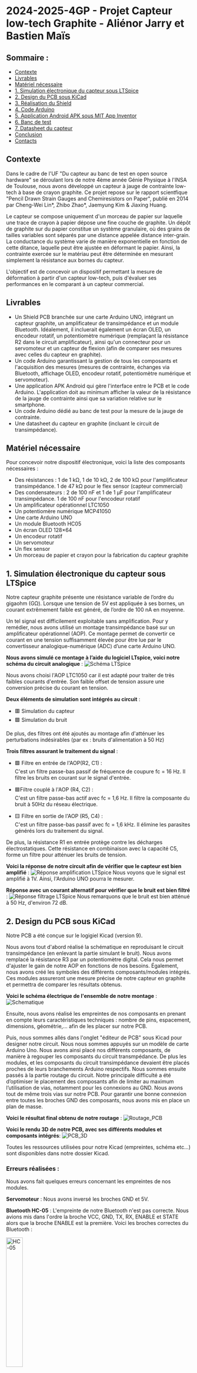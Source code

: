 # 2024-2025-4GP - Projet Capteur low-tech Graphite - Aliénor Jarry et Bastien Maïs

## Sommaire :
- [Contexte](#contexte)
- [Livrables](#livrables)
- [Matériel nécessaire](#matériel-nécessaire)
- [1. Simulation électronique du capteur sous LTSpice](#1-simulation-électronique-du-capteur-sous-ltspice)
- [2. Design du PCB sous KiCad](#2-design-du-pcb-sous-kicad)
- [3. Réalisation du Shield](#3-réalisation-du-shield)
- [4. Code Arduino](#4-code-arduino)
- [5. Application Android APK sous MIT App Inventor](#5-application-android-apk-sous-mit-app-inventor)
- [6. Banc de test](#6-banc-de-test)
- [7. Datasheet du capteur](#7-datasheet-du-capteur)
- [Conclusion](#conclusion)
- [Contacts](#contacts)

## Contexte
Dans le cadre de l'UF "Du capteur au banc de test en open source hardware" se déroulant lors de notre 4ème année Génie Physique à l'INSA de Toulouse, nous avons développé un capteur à jauge de contrainte low-tech à base de crayon graphite. Ce projet repose sur le rapport scientfique "Pencil Drawn Strain Gauges and Chemiresistors on Paper", publié en 2014 par Cheng-Wei Lin*, Zhibo Zhao*, Jaemyung Kim & Jiaxing Huang.

Le capteur se compose uniquement d'un morceau de papier sur laquelle une trace de crayon à papier dépose une fine couche de graphite. Un dépôt de graphite sur du papier constitue un système granulaire, où des grains de tailles variables sont séparés par une distance appelée distance inter-grain. La conductance du système varie de manière exponentielle en fonction de cette ditance, laquelle peut être ajustée en déformant le papier. Ainsi, la contrainte exercée sur le matériau peut être déterminée en mesurant simplement la résistance aux bornes du capteur.

L'objectif est de concevoir un dispositif permettant la mesure de déformation à partir d'un capteur low-tech, puis d'évaluer ses performances en le comparant à un capteur commercial.

## Livrables
- Un Shield PCB branchée sur une carte Arduino UNO, intégrant un capteur graphite, un amplificateur de transimpédance et un module Bluetooth. Idéalement, il incluerait également un écran OLED, un encodeur rotatif, un potentiomètre numérique (remplaçant la résistance R2 dans le circuit amplificateur), ainsi qu'un connecteur pour un servomoteur et un capteur de flexion (afin de comparer ses mesures avec celles du capteur en graphite).
- Un code Arduino garantissant la gestion de tous les composants et l'acquisition des mesures (mesures de contrainte, échanges via Bluetooth, affichage OLED, encodeur rotatif, potentiomètre numérique et servomoteur).
- Une application APK Android qui gère l'interface entre le PCB et le code Arduino. L'application doit au minimum afficher la valeur de la résistance de la jauge de contrainte ainsi que sa variation relative sur le smartphone.
- Un code Arduino dédié au banc de test pour la mesure de la jauge de contrainte.
- Une datasheet du capteur en graphite (incluant le circuit de transimpédance).

## Matériel nécessaire
Pour concevoir notre dispositif électronique, voici la liste des composants nécessaires :
- Des résistances : 1 de 1 kΩ, 1 de 10 kΩ, 2 de 100 kΩ pour l'amplificateur transimpédance. 1 de 47 kΩ pour le flex sensor (capteur commercial)
- Des condensateurs : 2 de 100 nF et 1 de 1 μF pour l'amplificateur transimpédance. 1 de 100 nF pour l'encodeur rotatif
- Un amplificateur opérationnel LTC1050
- Un potentiomère numérique MCP41050
- Une carte Arduino UNO
- Un module Bluetooth HC05
- Un écran OLED 128×64
- Un encodeur rotatif
- Un servomoteur
- Un flex sensor
- Un morceau de papier et crayon pour la fabrication du capteur graphite

## 1. Simulation électronique du capteur sous LTSpice

Notre capteur graphite présente une résistance variable de l’ordre du gigaohm (GΩ). Lorsque une tension de 5V est appliquée à ses bornes, un courant extrêmement faible est généré, de l’ordre de 100 nA en moyenne.

Un tel signal est difficilement exploitable sans amplification. Pour y remédier, nous avons utilisé un montage transimpédance basé sur un amplificateur opérationnel (AOP). Ce montage permet de convertir ce courant en une tension suffisamment élevée pour être lue par le convertisseur analogique-numérique (ADC) d’une carte Arduino UNO. 

**Nous avons simulé ce montage à l’aide du logiciel LTspice, voici notre schéma du circuit analogique** : 
![Schéma LTSpice](./Images/schema_lt_spice.png)

Nous avons choisi l'AOP LTC1050 car il est adapté pour traiter de très faibles courants d'entrée. Son faible offset de tension assure une conversion précise du courant en tension.

**Deux éléments de simulation sont intégrés au circuit** :

- 🟥 Simulation du capteur  
- 🟪 Simulation du bruit

De plus, des filtres ont été ajoutés au montage afin d'atténuer les perturbations indésirables (par ex : bruits d'alimentation à 50 Hz) 

**Trois filtres assurant le traitement du signal** :

- 🟩 Filtre en entrée de l'AOP(R2, C1) :  
 C'est un filtre passe-bas passif de fréquence de coupure fc = 16 Hz. Il filtre les bruits en courant sur le signal d'entrée.

- 🟦Filtre couplé à l'AOP (R4, C2) :  
  C'est un filtre passe-bas actif avec fc = 1,6 Hz. Il filtre la composante du bruit à 50Hz du réseau électrique.

- 🟨 Filtre en sortie de l'AOP (R5, C4) :  
  C'est un filtre passe-bas passif avec fc = 1,6 kHz. Il élimine les parasites générés lors du traitement du signal.

De plus, la résistance R1 en entrée protège contre les décharges électrostatiques. Cette résistance en combinaison avec la capacité C5, forme un filtre pour atténuer les bruits de tension. 

**Voici la réponse de notre circuit afin de vérifier que le capteur est bien amplifié** :
![Réponse amplification LTSpice](./Images/amplification_lt_spice.png)
Nous voyons que le signal est amplifié à 1V. Ainsi, l'Arduino UNO pourra le mesurer. 

**Réponse avec un courant alternatif pour vérifier que le bruit est bien filtré** :
![Réponse filtrage LTSpice](./Images/filtrage_lt_spice.png)
Nous remarquons que le bruit est bien atténué à 50 Hz, d'environ 72 dB.

## 2. Design du PCB sous KiCad

Notre PCB a été conçue sur le logigiel Kicad (version 9).

Nous avons tout d'abord réalisé la schématique en reproduisant le circuit transimpédance (en enlevant la partie simulant le bruit). Nous avons  remplacé la résistance R3 par un potentiomètre digital. Cela nous permet d'ajuster le gain de notre AOP en fonctions de nos besoins. Également, nous avons créé les symboles des différents composants/modules intégrés. Ces modules assureront une mesure précise de notre capteur en graphite et permettra de comparer les résultats obtenus.

**Voici le schéma électrique de l'ensemble de notre montage** :
![Schematique ](./Images/Schematique.png)

Ensuite, nous avons réalisé les empreintes de nos composants en prenant en compte leurs caractéristiques techniques : nombre de pins, espacement, dimensions, géométrie,...
afin de les placer sur notre PCB. 

Puis, nous sommes allés dans l'onglet "éditeur de PCB" sous Kicad pour designer notre circuit. Nous nous sommes appuyés sur un modèle de carte Arduino Uno. Nous avons ainsi placé nos différents composants, de manière à regouper les composants du circuit transmpédance. De plus les modules, et les composants du circuit transimpédance devaient être placés proches de leurs branchements Arduino respectifs. Nous sommes ensuite passés à la partie routage du circuit. Notre principale difficulté a été d’optimiser le placement des composants afin de limiter au maximum l’utilisation de vias, notamment pour les connexions au GND. Nous avons tout de même trois vias sur notre PCB. Pour garantir une bonne connexion entre toutes les broches GND des composants, nous avons mis en place un plan de masse.

**Voici le résultat final obtenu de notre routage** : 
![Routage_PCB ](./Images/Routage_PCB.png)

**Voici le rendu 3D de notre PCB, avec ses différents modules et composants intégrés**:
![PCB_3D ](./Images/PCB_3D.png)

Toutes les ressources utilisées pour notre Kicad (empreintes, schéma etc...) sont disponibles dans notre dossier Kicad.

### **Erreurs réalisées** : 

Nous avons fait quelques erreurs concernant les empreintes de nos modules.

**Servomoteur** :
Nous avons inversé les broches GND et 5V. 

**Bluetooth HC-05** : 
L'empreinte de notre Bluetooth n'est pas correcte. Nous avions mis dans l'ordre la broche VCC, GND, TX, RX, ENABLE et STATE alors que la broche ENABLE est la première. Voici les broches correctes du Bluetooth :

<img src="./Images/HC-05.png" alt="HC-05" width="30%"/>

Un conseil serait de se baser sur la datasheet de chaques composant afin de réaliser les empreintes! De plus, il faut faire attention concerant les broches TX et RX du Bluetooth. La broche RX de la carte Arduino doit être raccordée à la broche TX du Bluetooth, et la broche TX du Arduino à la broche RX du Bluetooth.
Nous avons résolu le problème des pins Bluetooth en utilisant des connecteur mâles, femelles permettant de brancher correctement le Bluetooth.


## 3. Réalisation du Shield 

Une fois notre PCB finalisé sous KiCad, nous l’avons envoyé à Cathy afin qu’elle puisse vérifier que le PCB était conforme et prête pour une impression correcte. Puis, nous avons généré le masque de gravure de notre PCB que Cathy s’est chargée d’imprimer. Ensuite, nous sommes allées avec Cathy au GEI afin de tirer notre PCB.

Nous n’avons pas pu manipuler directement, mais nous avons tout de même pu observer le processus de fabrication de la carte. Cathy a procédé ainsi :

1. Insolation UV de la plaque en époxy recouverte d'une fine couche de cuivre (destinée à recevoir le circuit imprimé) et d'une résine photosensible, à travers le masque, pour durcir la résine dans les zones exposées.
2. Développement : la plaque est plongée dans un révélateur pour éliminer la résine non exposée à la lumière UV, laissant ainsi un motif de résine durcie correspondant au circuit imprimé.
3. Gravure : La plaque est ensuite immergée dans un bain de perchlorure de fer, qui dissout le cuivre non protégé par la résine durcie, formant ainsi les pistes du circuit imprimé.
4. Nettoyage à l’acétone pour éliminer les résidus de résine restants après la gravure.

**Voici une photo du masque de gravure et une photo de notre PCB une fois imprimé** :
<p align="center">
  <img src="/Images/calque_PCB.png" alt="calque_PCB" width="35%"/>
  <img src="/Images/PCB_imprime.png" alt="PCB_imprime" width="35%"/>
</p>

**Nous tenions à grandement remercier Cathy pour son aide tout au long du projet, et en particulier pour l'impression de notre PCB.**

### Assemblage du circuit :

Nous avons ensuite procédé au perçage de la plaquette pour permettre l'insertion des différents composants, en veillant à respecter la taille des trous. Un forêt plus petit était nécessaire pour les résistances et les condensateurs. Une fois le perçage effectué, nous avons soudé les composants sur le PCB. Il faut bien faire attention à souder uniquement sur les pastilles, sauf pour les pastilles GND où un débordement est moins problématique, car elles sont toutes reliées au plan de masse. Un excès de soudure sur les pastilles pourrait en effet créer des courts-circuits. De plus, nous avons dû ajouter un fil reliant la broche 5V du flex sensor au 5V du module Bluetooth, car une portion de cuivre sur la piste les reliant a été retirée accidentellement en tentant d’enlever un surplus de soudure.

**Voici une photo de l'assemblage de notre circuit (sans les modules) ainsi qu'une photo de nos soudures** :
<p align="center">
  <img src="/Images/assemblage_circuit_front.png" alt="assemblage_PCB" width="45%"/>
  <img src="/Images/assemblage_circuit_back.png" alt="soudure" width="45%"/>
</p>

## 4. Code Arduino 

Afin de réaliser le code arduino nous avons utilisé l'IDE 2.3.2.

Dans le cadre d'une utilisation d'application mobile nous avons donc utilisé un module bluetooth. Cela a ainsi necessité d'inclure la librairie SoftwareSerial pour initier la communication entre l'application et le pcb via le module.

Pour une utilisation plus classique de notre montage, l'écran OLED permet l'affichage des valeurs issues des mesures de capteurs de la plaquette impliquant l'utilisation de la librairie Adafruit_SSD1306. Cette librairie est plus délicate à manipuler car gourmande en mémoire RAM. Pour parier cet effet, il nous est impératif de limiter l'affichage au strict nécessaire afin de contrôler l'utilisation de la RAM et d'éviter d'éventuels disfonctionnements du programme.

Dans le dossier Arduino se trouve le programme complet strucuré qui permet de faire différents types de mesures selon le capteur utilisé (graphite ou flex sensor). Lors du lancement de l'Arduino, le programme effectue une calibration du potentiomètre digitale selon la valeur mesurée par le capteur graphite pour ensuite affichée un menu déroulant que l'on peut balayer à l'aide de l'encodeur rotatoir.

Le menu affiche 3 choix d'actions possibles : 

- Une mesure instantanée du capteur graphite toutes les 500ms
- Une mesure du flex sensor toutes les 500ms
- Une calibration du potentiomètre digital

<p align="center">
  <img src="/Images/Plaquette_modules_test_graphite.png" alt="Plaquette_modules" width="36.5%"/>
  <img src="/Images/Zoom_sur_plaquette.png" alt="zoom_plaquette" width="45%"/>
</p>

Pour sélectionner une action du menu, il suffit de tourner la molette et d'appuyer sur le bouton central de l'encodeur. Si l'on souhaite sortir d'une action du menu, nous tournons simplement la molette de l'encodeur.

Ainsi on obtient la résistance du capteur graphite avec la formule suivante :

<img src="./Images/formule_res.png" alt="res" width="30%"/>

Et dans notre cas, notre résistance R3 est variable : elle est issue du réglage du potentiomètreà l'aide d'un méthode de dichotomie.

Finalement, nous n'avons pas utilisé le servomoteur comme module par manque de temps

## 5. Application Android APK sous MIT App Inventor
Comme mentionné dans la partie précèdente, une application mobile a été réalisée sous MIT App Inventor.
L'application reçoit les données transmis par le module bluetooth HC-05. Elle affiche ensuite la valeur tranmis (des Mohms)
pour le capteur graphite ou des ohms pour le flex sensor.


<img src="./Images/App_face_avant.png" alt="face" width="45%"/>




## 6. Banc de test
Pour spécifier notre capteur graphite et son montage transimpédance, nous avons utilisé le banc de test fabriqué par le binôme Maëlys et Arthur. Un grand merci à eux pour nous avoir prêter leur banc de test. Ce banc de test comporte des demis-cercles avec des diamètres différents allant de 2cm à 4,5cm avec un rajout de 0,5cm entre chaque demi-cercles. Au total, il y a 6 demi-cercles. Ce banc de test comporte des encoches pour chaque demi-cercle qui permet d'insérer facilement le capteur. Une fois le capteur mis dans l'une de ses encoches, il est plus aisé d'appliquer une traction ou une compression sur le capteur. La capteur se déforme en suivant la courbure du demi-cercle. Ainsi, nous appliquons une contrainte qui provoque une variation de la résistance du capteur. Nous allons mesurer cette contrainte en fonction de la déformation.

La variation relative de la résistance se définit par : ΔR/R0 (avec R0 la résistance initiale du capteur avant sa déformation et ΔR la variation de la résistance après et avant déformation). La déformation est : ε=e/D (avec e=0,2mm l'épaisseur du papier utilisé et D le diamètre du demi-cercle). Nous avons donc une déformation variant de 0.01 pour le plus petit diamètre à 0.004 pour le plus grand. Il faut faire attention de bien mettre les diamètres des demi-cercles en mm! 

**Voici le banc de test que nous avons utilisé :**

<img src="./Images/Banc_de_Test.png" alt="Banc_de_Test" width="30%"/>

### Voici les courbes caractéristiques pour des crayons F, HB et B en flexion et en compression :
<p align="center">
  <img src="/Images/Var_Flexion.png" alt="Var_Flexion" width="48%"/>
  <img src="/Images/Var_Res_Compression.png" alt="Var_Res_Compression" width="50%"/>
</p>

### Voici le graphe comparant le Flex Sensor et le capteur Graphite pour F, HB et B (en tension) :
<img src="./Images/Comparaison_Flex_Graphite.png" alt="Comparaison_Flex_Graphite" width="60%"/>

 On remarque que la résistance augmente lorsque l'on met le capteur en tension et qu'elle diminue lors de la compression de ce dernier. En tension, la distance entre les atomes de carbones augmente et la résistance augmente avec. Le contraire se produit pour la compression.
 En fonction de la dureté du crayon utilisé, les variations relatives de résistance changent. Plus le crayon est gras (2H->H->HB->B->2B avec 2B avec le plus de carbone), moins sa variation relative de résistance est élevée.

 
De plus, contrairement, à l'article "Pencil Drawn Strain Gauges and Chemiresistors on Paper" (Cheng-Wei Lin*, Zhibo Zhao*, Jaemyung Kim & Jiaxing Huang), nous avons pu mesurer la résistance avec un crayon 2H.

Enfin, on peut comparer notre capteur avec un flex sensor commercial. Il semblerait que le flex sensor soit plus sensible à la déformation, en plus d'être plus solide pour des déformations importantes. Pour notre capteur, il a un nombre d'utilisation très limité, qui diminue très fortement pour une déformation élevée.

Néanmoins, toutes ces mesures sont à prendre avec du recul au vu des conditions non reproductibles d'essai. En effet, la quantité de graphite déposée au crayon à papier est très variable, induisant ainsi une résistance très variable. Il serait intéressant de développer une méthode afin de déposer une quantité fixe et reproductible de graphite.       Egalement, nous conseillerons de changer de banc de test et d'utiliser un servo-moteur qui permet de créer des conditions plus reproductibles, que ce soit pour le carbone qui n'est pas déposé sur le banc de test mais également par l'angle imposé qui est précisement connu. Autrement, il faudrait reproduire des cercles de diamètres connues mais avec des déformations moins importantes afin de moins endommager le capteur.

Les courbes montrent que le flex sensor présente une variation relative de résistance nettement plus marquée que nos capteurs en graphite.

Capteur Flex sensor : pente ≈ 237,36
Capteur graphite HB : pente ≈ 43,5
Capteur graphite H : pente ≈ 34,6
Capteur graphite 3B : pente ≈ 20,3
Le capteur Flex est donc beaucoup plus sensible à la déformation. Sa réponse est plus régulière, linéaire et plus exploitable en conditions réelles.

En théorie, lorsque le capteur est soumis en tension, la monocouche de graphite déposée sur le papier s’étire, ce qui augmente la distance entre les atomes de carbone. Cette augmentation de distance entraîne une hausse de la résistance du capteur. À l’inverse, lorsqu’il est soumis à une compression, les atomes de carbone se rapprochent, ce qui réduit la résistance du capteur. La variation relative de résistance dépend également du type de crayon utilisé pour tracer la couche de graphite. Plus le crayon est gras (par exemple, du H vers le HB jusqu’au 3B, qui contient le plus de carbone), plus la variation relative de résistance est faible. Bien que la théorie prévoie une augmentation de la résistance en tension et une diminution en compression, nos résultats expérimentaux ne suivent pas totalement cette tendance attendue :
Compression

Sur la courbe de compression, on observe bien une diminution de la résistance relative ( \Delta R / R_0 ) lorsque la déformation augmente.
En revanche, le graphite 3B, censé avoir une plus faible variation relative en théorie (car moins conducteur), présente ici la plus grande variation de résistance.

Extension

En tension, les résultats montrent bien une augmentation de la résistance avec la déformation. Cependant, contrairement à la théorie, le crayon HB présente ici la variation la plus élevée, suivi du H, tandis que le 3B varie beaucoup moins. Cela contredit l’idée selon laquelle les crayons les plus dures (ici H) varient le plus.

Interprétation

En effet, plusieurs facteurs influencent le comportement réel du capteur :

L’uniformité du dépôt de graphite sur le capteur.
La qualité des crayons
Le contact électrique entre le graphite et les pinces.
Comparaison entre le capteur graphite et le capteur Flex sensor commercial

Nous avons comparé les performances de notre capteur graphite artisanal à un capteur flex commercial. La comparaison s’appuie sur les résultats expérimentaux obtenus en extension :

## 7. Datasheet du capteur

## Conclusion

## Contacts
Aliénor Jarry : [ajarry@insa-toulouse.fr](mailto:ajarry@insa-toulouse.fr)  
Bastien Maïs : [mais@insa-toulouse.fr](mailto:mais@insa-toulouse.fr)  
